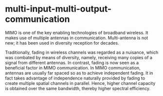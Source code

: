 # multi-input-multi-output-communication

MIMO is one of the key enabling technologies of broadband wireless. It makes use of multiple antennas in communication. Multi-antenna is not new; it has been used in diversity reception for decades. 

Traditionally, fading in wireless channels was regarded as a nuisance, which was combated by means of diversity, namely, receiving many copies of a signal from different antennas. In contrast, fading is now seen as a beneficial factor in MIMO communication. In MIMO communication, antennas are usually far spaced so as to achieve independent fading. It in fact takes advantage of independence naturally provided by fading to create multiple spatial channels in parallel. Hence, higher channel capacity is obtained over the same bandwidth, thereby higher spectral efficiency. 
